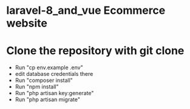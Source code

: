 # laravel-8_and_vue Ecommerce website 

  <h1>Clone the repository with git clone
</h1>
<Ul>
<li>Run "cp env.example .env"</li>
<li>edit database credentials there </li>
<li> Run "composer install" </li>
<li> Run "npm install" </li>
<li> Run "php artisan key:generate"</li>
<li> Run "php artisan migrate" </li>
</Ul>
